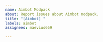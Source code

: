 ```yaml
---
name: Aimbot Modpack
about: Report issues about Aimbot modpack.
title: "[Aimbot] "
labels: aimbot
assignees: maevius669

---
```



